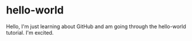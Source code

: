 # hello-world

Hello, I'm just learning about GitHub and am  going through the hello-world tutorial. I'm excited.
